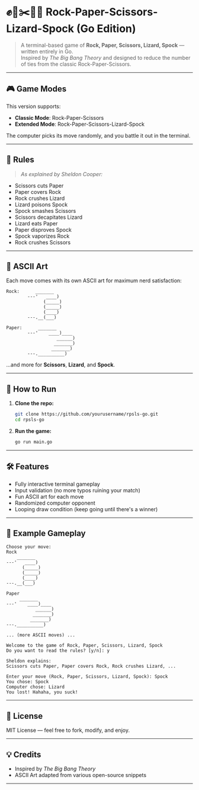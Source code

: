 # ✊📄✂️🦎🖖 Rock-Paper-Scissors-Lizard-Spock (Go Edition)

> A terminal-based game of **Rock, Paper, Scissors, Lizard, Spock** — written entirely in Go.  
> Inspired by *The Big Bang Theory* and designed to reduce the number of ties from the classic Rock-Paper-Scissors.

---

## 🎮 Game Modes
This version supports:
- **Classic Mode**: Rock-Paper-Scissors
- **Extended Mode**: Rock-Paper-Scissors-Lizard-Spock

The computer picks its move randomly, and you battle it out in the terminal.

---

## 🧩 Rules
> *As explained by Sheldon Cooper:*

- Scissors cuts Paper  
- Paper covers Rock  
- Rock crushes Lizard  
- Lizard poisons Spock  
- Spock smashes Scissors  
- Scissors decapitates Lizard  
- Lizard eats Paper  
- Paper disproves Spock  
- Spock vaporizes Rock  
- Rock crushes Scissors  

---

## 📸 ASCII Art
Each move comes with its own ASCII art for maximum nerd satisfaction:
```
Rock:      _______
        ---'   ____)
              (_____)
              (_____)
              (____)
        ---.__(___)

Paper:      _______
        ---'    ____)____
                   ______)
                  _______)
                 _______)
        ---.__________)
```
…and more for **Scissors**, **Lizard**, and **Spock**.

---

## 🚀 How to Run

1. **Clone the repo:**
   ```bash
   git clone https://github.com/yourusername/rpsls-go.git
   cd rpsls-go
   ```

2. **Run the game:**
   ```bash
   go run main.go
   ```

---

## 🛠 Features
- Fully interactive terminal gameplay
- Input validation (no more typos ruining your match)
- Fun ASCII art for each move
- Randomized computer opponent
- Looping draw condition (keep going until there's a winner)

---

## 📌 Example Gameplay
```
Choose your move:
Rock
    _______
---'   ____)
      (_____)
      (_____)
      (____)
---.__(___)

Paper
     _______
---'    ____)____
           ______)
          _______)
         _______)
---.__________)

... (more ASCII moves) ...

Welcome to the game of Rock, Paper, Scissors, Lizard, Spock
Do you want to read the rules? [y/n]: y

Sheldon explains:
Scissors cuts Paper, Paper covers Rock, Rock crushes Lizard, ...

Enter your move (Rock, Paper, Scissors, Lizard, Spock): Spock
You chose: Spock
Computer chose: Lizard
You lost! Hahaha, you suck!
```

---

## 📜 License
MIT License — feel free to fork, modify, and enjoy.

---

## 💡 Credits
- Inspired by *The Big Bang Theory*
- ASCII Art adapted from various open-source snippets

---
